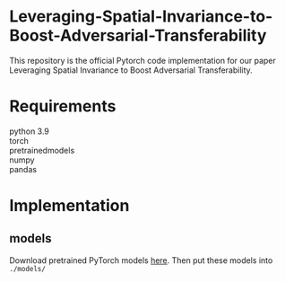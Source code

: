 # Leveraging-Spatial-Invariance-to-Boost-Adversarial-Transferability
This repository is the official Pytorch code implementation for our paper Leveraging Spatial Invariance to Boost Adversarial Transferability.

# Requirements
python 3.9  
torch  
pretrainedmodels  
numpy  
pandas  

# Implementation

## models
Download pretrained PyTorch models [here](https://github.com/ylhz/tf_to_pytorch_model). Then put these models into `./models/`
